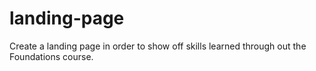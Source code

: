 # landing-page
Create a landing page in order to show off skills learned through out the Foundations course.